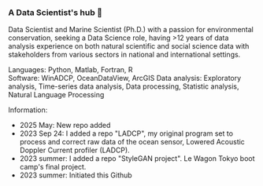### A Data Scientist's hub 🌱

Data  Scientist  and  Marine  Scientist (Ph.D.)  with a passion for environmental conservation, seeking a Data Science role, having >12 years of data analysis experience on both natural scientific and social science data with stakeholders from various sectors in national and international settings. 

Languages: Python, Matlab, Fortran, R   
Software: WinADCP, OceanDataView, ArcGIS
Data analysis: Exploratory analysis, Time-series data analysis, Data processing, Statistic analysis, Natural Language Processing  

Information:
- 2025 May: New repo added
- 2023 Sep 24: I added a repo "LADCP", my original program set to process and correct raw data of the ocean sensor, Lowered Acoustic Doppler Current profiler (LADCP).
- 2023 summer: I added a repo "StyleGAN project". Le Wagon Tokyo boot camp's final project.
- 2023 summer: Initiated this Github



<!--
**kanakomaki/kanakomaki** is a ✨ _special_ ✨ repository because its `README.md` (this file) appears on your GitHub profile.

Here are some ideas to get you started:

- 🔭 I’m currently working on ...
- 🌱 I’m currently learning ...
- 👯 I’m looking to collaborate on ...
- 🤔 I’m looking for help with ...
- 💬 Ask me about ...
- 📫 How to reach me: ...
- 😄 Pronouns: ...
- ⚡ Fun fact: ...
-->
